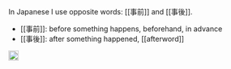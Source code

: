 
In Japanese I use opposite words: [[事前]] and [[事後]].

- [[事前]]: before something happens, beforehand, in advance
- [[事後]]: after something happened, [[afterword]]

<img src='https://scrapbox.io/api/pages/nishio/en/icon' alt='en.icon' height="19.5"/>